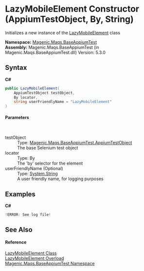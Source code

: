 # LazyMobileElement Constructor (AppiumTestObject, By, String)
 

Initializes a new instance of the <a href="#/MAQS_5/Appium_AUTOGENERATED/LazyMobileElement_Class">LazyMobileElement</a> class

**Namespace:**&nbsp;<a href="#/MAQS_5/Appium_AUTOGENERATED/Magenic-Maqs-BaseAppiumTest_Namespace">Magenic.Maqs.BaseAppiumTest</a><br />**Assembly:**&nbsp;Magenic.Maqs.BaseAppiumTest (in Magenic.Maqs.BaseAppiumTest.dll) Version: 5.3.0

## Syntax

**C#**<br />
``` C#
public LazyMobileElement(
	AppiumTestObject testObject,
	By locator,
	string userFriendlyName = "LazyMobileElement"
)
```


#### Parameters
&nbsp;<dl><dt>testObject</dt><dd>Type: <a href="#/MAQS_5/Appium_AUTOGENERATED/AppiumTestObject_Class">Magenic.Maqs.BaseAppiumTest.AppiumTestObject</a><br />The base Selenium test object</dd><dt>locator</dt><dd>Type: By<br />The 'by' selector for the element</dd><dt>userFriendlyName (Optional)</dt><dd>Type: <a href="http://msdn2.microsoft.com/en-us/library/s1wwdcbf" target="_blank">System.String</a><br />A user friendly name, for logging purposes</dd></dl>

## Examples

**C#**<br />
``` C#
!ERROR: See log file!
```


## See Also


#### Reference
<a href="#/MAQS_5/Appium_AUTOGENERATED/LazyMobileElement_Class">LazyMobileElement Class</a><br /><a href="#/MAQS_5/Appium_AUTOGENERATED/LazyMobileElement_Constructor">LazyMobileElement Overload</a><br /><a href="#/MAQS_5/Appium_AUTOGENERATED/Magenic-Maqs-BaseAppiumTest_Namespace">Magenic.Maqs.BaseAppiumTest Namespace</a><br />